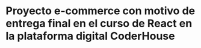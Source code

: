 # Proyecto e-commerce con motivo de entrega final en el curso de React en la plataforma digital CoderHouse
